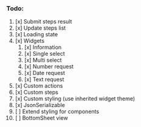 ### Todo:
1) [x] Submit steps result
2) [x] Update steps list
3) [x] Loading state
4) [x] Widgets
   1) [x] Information
   2) [x] Single select
   3) [x] Multi select
   4) [x] Number request
   5) [x] Date request
   6) [x] Text request
5) [x] Custom actions
6) [x] Custom steps
7) [x] Custom styling (use inherited widget theme)
8) [x] JsonSerializable
9) [ ] Extend styling for components
10) [ ] BottomSheet view